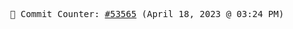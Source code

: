 <p align="center">
    <samp>
        📮 Commit Counter: <a href="https://github.com/Javascript-void0/Javascript-void0/commits/main">#53565</a> (April 18, 2023 @ 03:24 PM)
    </samp>
</p>